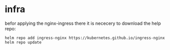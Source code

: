 # infra



befor applying the nginx-ingress there it is nececery to download the help repo:

    helm repo add ingress-nginx https://kubernetes.github.io/ingress-nginx
    helm repo update

